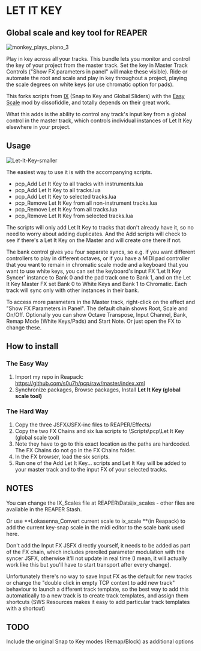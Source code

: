 # LET IT KEY

## Global scale and key tool for REAPER

![monkey_plays_piano_3](https://user-images.githubusercontent.com/5218005/184811078-c238d209-8ba3-46e1-90e2-57d6a27b8f20.gif)


Play in key across all your tracks. This bundle lets you monitor and control the key of your project from the master track. Set the key in Master Track Controls ("Show FX parameters in panel" will make these visible).
Ride or automate the root and scale and play in key throughout a project, playing the scale degrees on white keys (or use chromatic option for pads).

This forks scripts from [IX](https://forum.cockos.com/showthread.php?t=6632) (Snap to Key and Global Sliders) with the [Easy Scale](https://forum.cockos.com/showthread.php?t=253198) mod by dissofiddle, and totally depends on their great work.

What this adds is the ability to control any track's input key from a global control in the master track, which controls individual instances of Let It Key elsewhere in your project.


## Usage

![Let-It-Key-smaller](https://user-images.githubusercontent.com/5218005/184857600-98704322-8f4d-4581-86de-43b835c1866c.gif)


The easiest way to use it is with the accompanying scripts.

- pcp_Add Let It Key to all tracks with instruments.lua
- pcp_Add Let It Key to all tracks.lua
- pcp_Add Let It Key to selected tracks.lua
- pcp_Remove Let It Key from all non-instrument tracks.lua
- pcp_Remove Let It Key from all tracks.lua
- pcp_Remove Let It Key from selected tracks.lua

The scripts will only add Let It Key to tracks that don't already have it, so no need to worry about adding duplicates. And the Add scripts will check to see if there's a Let It Key on the Master and will create one there if not.

The bank control gives you four separate syncs, so e.g. if you want different controllers to play in different octaves, or if you have a MIDI pad controller that you want to remain in chromatic scale mode and a keyboard that you want to use white keys, you can set the keyboard's input FX 'Let It Key Syncer' instance to Bank 0 and the pad track one to Bank 1, and on the Let It Key Master FX set Bank 0 to White Keys and Bank 1 to Chromatic. Each track will sync only with other instances in their bank.

To access more parameters in the Master track, right-click on the effect and "Show FX Parameters in Panel". The default chain shows Root, Scale and On/Off. Optionally you can show Octave Transpose, Input Channel, Bank, Remap Mode (White Keys/Pads) and Start Note. Or just open the FX to change these.

## How to install

### The Easy Way 
1. Import my repo in Reapack: https://github.com/s0u7h/pcp/raw/master/index.xml
2. Synchronize packages, Browse packages, Install **Let It Key (global scale tool)**


### The Hard Way
1. Copy the three JSFX/JSFX-inc files to REAPER/Effects/
2. Copy the two FX Chains and six lua scripts to <REAPER HOME DIR>\Scripts\pcp\Let It Key (global scale tool)
3. Note they have to go to this exact location as the paths are hardcoded. The FX Chains do not go in the FX Chains folder.
4. In the FX browser, load the six scripts.
5. Run one of the Add Let It Key... scripts and Let It Key will be added to your master track and to the input FX  of your selected tracks.


## NOTES

You can change the IX_Scales file at REAPER\Data\ix_scales - other files are available in the REAPER Stash.

Or use **Lokasenna_Convert current scale to ix_scale **(in Reapack) to add the current key-snap scale in the midi editor to the scale bank used here.

Don't add the Input FX JSFX directly yourself, it needs to be added as part of the FX chain, which includes prerolled parameter modulation with the syncer JSFX, otherwise it'll not update in real time (I mean, it will actually work like this but you'll have to start transport after every change).

Unfortunately there's no way to save Input FX as the default for new tracks or change the "double click in empty TCP context to add new track" behaviour to launch a different track template, so the best way to add this automatically to a new track is to create track templates, and assign them shortcuts (SWS Resources makes it easy to add particular track templates with a shortcut)

## TODO
Include the original Snap to Key modes (Remap/Block) as additional options
